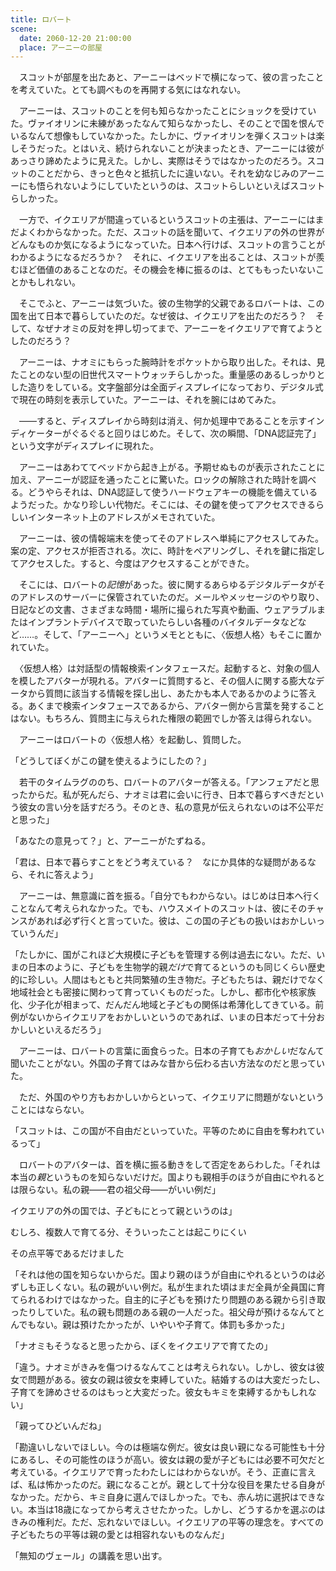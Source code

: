 ```yaml
---
title: ロバート
scene:
  date: 2060-12-20 21:00:00
  place: アーニーの部屋
---
```


　スコットが部屋を出たあと、アーニーはベッドで横になって、彼の言ったことを考えていた。とても調べものを再開する気にはなれない。

　アーニーは、スコットのことを何も知らなかったことにショックを受けていた。ヴァイオリンに未練があったなんて知らなかったし、そのことで国を恨んでいるなんて想像もしていなかった。たしかに、ヴァイオリンを弾くスコットは楽しそうだった。とはいえ、続けられないことが決まったとき、アーニーには彼があっさり諦めたように見えた。しかし、実際はそうではなかったのだろう。スコットのことだから、きっと色々と抵抗したに違いない。それを幼なじみのアーニーにも悟られないようにしていたというのは、スコットらしいといえばスコットらしかった。

　一方で、イクエリアが間違っているというスコットの主張は、アーニーにはまだよくわからなかった。ただ、スコットの話を聞いて、イクエリアの外の世界がどんなものか気になるようになっていた。日本へ行けば、スコットの言うことがわかるようになるだろうか？　それに、イクエリアを出ることは、スコットが羨むほど価値のあることなのだ。その機会を棒に振るのは、とてももったいないことかもしれない。

　そこでふと、アーニーは気づいた。彼の生物学的父親であるロバートは、この国を出て日本で暮らしていたのだ。なぜ彼は、イクエリアを出たのだろう？　そして、なぜナオミの反対を押し切ってまで、アーニーをイクエリアで育てようとしたのだろう？

　アーニーは、ナオミにもらった腕時計をポケットから取り出した。それは、見たことのない型の旧世代スマートウォッチらしかった。重量感のあるしっかりとした造りをしている。文字盤部分は全面ディスプレイになっており、デジタル式で現在の時刻を表示していた。アーニーは、それを腕にはめてみた。

　——すると、ディスプレイから時刻は消え、何か処理中であることを示すインディケーターがぐるぐると回りはじめた。そして、次の瞬間、「DNA認証完了」という文字がディスプレイに現れた。

　アーニーはあわててベッドから起き上がる。予期せぬものが表示されたことに加え、アーニーが認証を通ったことに驚いた。ロックの解除された時計を調べる。どうやらそれは、DNA認証して使うハードウェアキーの機能を備えているようだった。かなり珍しい代物だ。そこには、その鍵を使ってアクセスできるらしいインターネット上のアドレスがメモされていた。

　アーニーは、彼の情報端末を使ってそのアドレスへ単純にアクセスしてみた。案の定、アクセスが拒否される。次に、時計をペアリングし、それを鍵に指定してアクセスした。すると、今度はアクセスすることができた。

　そこには、ロバートの*記憶*があった。彼に関するあらゆるデジタルデータがそのアドレスのサーバーに保管されていたのだ。メールやメッセージのやり取り、日記などの文書、さまざまな時間・場所に撮られた写真や動画、ウェアラブルまたはインプラントデバイスで取っていたらしい各種のバイタルデータなどなど……。そして、「アーニーへ」というメモとともに、〈仮想人格〉もそこに置かれていた。

　〈仮想人格〉は対話型の情報検索インタフェースだ。起動すると、対象の個人を模したアバターが現れる。アバターに質問すると、その個人に関する膨大なデータから質問に該当する情報を探し出し、あたかも本人であるかのように答える。あくまで検索インタフェースであるから、アバター側から言葉を発することはない。もちろん、質問主に与えられた権限の範囲でしか答えは得られない。

　アーニーはロバートの〈仮想人格〉を起動し、質問した。

「どうしてぼくがこの鍵を使えるようにしたの？」

　若干のタイムラグののち、ロバートのアバターが答える。「アンフェアだと思ったからだ。私が死んだら、ナオミは君に会いに行き、日本で暮らすべきだという彼女の言い分を話すだろう。そのとき、私の意見が伝えられないのは不公平だと思った」

「あなたの意見って？」と、アーニーがたずねる。

「君は、日本で暮らすことをどう考えている？　なにか具体的な疑問があるなら、それに答えよう」

　アーニーは、無意識に首を振る。「自分でもわからない。はじめは日本へ行くことなんて考えられなかった。でも、ハウスメイトのスコットは、彼にそのチャンスがあれば必ず行くと言っていた。彼は、この国の子どもの扱いはおかしいっていうんだ」

「たしかに、国がこれほど大規模に子どもを管理する例は過去にない。ただ、いまの日本のように、子どもを生物学的親*だけ*で育てるというのも同じくらい歴史的に珍しい。人間はもともと共同繁殖の生き物だ。子どもたちは、親だけでなく地域社会とも密接に関わって育っていくものだった。しかし、都市化や核家族化、少子化が相まって、だんだん地域と子どもの関係は希薄化してきている。前例がないからイクエリアをおかしいというのであれば、いまの日本だって十分おかしいといえるだろう」

　アーニーは、ロバートの言葉に面食らった。日本の子育ても*おかしい*だなんて聞いたことがない。外国の子育てはみな昔から伝わる古い方法なのだと思っていた。

　ただ、外国のやり方もおかしいからといって、イクエリアに問題がないということにはならない。

「スコットは、この国が不自由だといっていた。平等のために自由を奪われているって」

　ロバートのアバターは、首を横に振る動きをして否定をあらわした。「それは本当の*親*というものを知らないだけだ。国よりも親相手のほうが自由にやれるとは限らない。私の親——君の祖父母——がいい例だ」

イクエリアの外の国では、子どもにとって親というのは」

むしろ、複数人で育てる分、そういったことは起こりにくい

その点平等であるだけました

「それは他の国を知らないからだ。国より親のほうが自由にやれるというのは必ずしも正しくない。私の親がいい例だ。私が生まれた頃はまだ全員が全員国に育てられるわけではなかった。自主的に子どもを預けたり問題のある親から引き取ったりしていた。私の親も問題のある親の一人だった。祖父母が預けるなんてとんでもない。親は預けたかったが、いやいや子育て。体罰も多かった」

「ナオミもそうなると思ったから、ぼくをイクエリアで育てたの」

「違う。ナオミがきみを傷つけるなんてことは考えられない。しかし、彼女は彼女で問題がある。彼女の親は彼女を束縛していた。結婚するのは大変だったし、子育てを諦めさせるのはもっと大変だった。彼女もキミを束縛するかもしれない」

「親ってひどいんだね」

「勘違いしないでほしい。今のは極端な例だ。彼女は良い親になる可能性も十分にあるし、その可能性のほうが高い。彼女は親の愛が子どもには必要不可欠だと考えている。イクエリアで育ったわたしにはわからないが。そう、正直に言えば、私は怖かったのだ。親になることが。親として十分な役目を果たせる自身がなかった。だから、キミ自身に選んでほしかった。でも、赤ん坊に選択はできない。本当は18歳になってから考えさせたかった。しかし、どうするかを選ぶのはきみの権利だ。ただ、忘れないでほしい。イクエリアの平等の理念を。すべての子どもたちの平等は親の愛とは相容れないものなんだ」

「無知のヴェール」の講義を思い出す。
